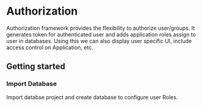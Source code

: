 # Authorization #

Authorization framework provides the flexibility to authorize user/groups. It generates token for authenticated user and adds application roles assign to user in databases. Using this we can also display user specific UI, include access control on Application, etc.

## Getting started ##
### Import Database ###
Import databse project and create database to configure user Roles.



